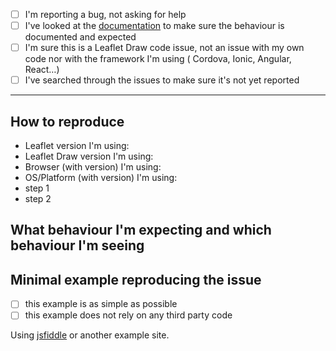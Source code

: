 - [ ] I'm reporting a bug, not asking for help
- [ ] I've looked at the [documentation](http://leaflet.github.io/Leaflet.draw/dist/reference-0.4.1.html) to make sure
	the behaviour is documented and expected
- [ ] I'm sure this is a Leaflet Draw code issue, not an issue with my own code nor with the framework I'm using (
	Cordova, Ionic, Angular, React…)
- [ ] I've searched through the issues to make sure it's not yet reported

----

## How to reproduce

- Leaflet version I'm using:
- Leaflet Draw version I'm using:
- Browser (with version) I'm using:
- OS/Platform (with version) I'm using:
- step 1
- step 2

## What behaviour I'm expecting and which behaviour I'm seeing

## Minimal example reproducing the issue

- [ ] this example is as simple as possible
- [ ] this example does not rely on any third party code

Using [jsfiddle](https://jsfiddle.net/ddproxy/mvp7hgou/) or another example site.
